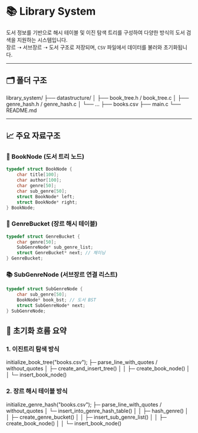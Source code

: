 # 📚 Library System

도서 정보를 기반으로 해시 테이블 및 이진 탐색 트리를 구성하여 다양한 방식의 도서 검색을 지원하는 시스템입니다.  
장르 ➝ 서브장르 ➝ 도서 구조로 저장되며, `CSV` 파일에서 데이터를 불러와 초기화됩니다.

---

## 🗂️ 폴더 구조

library_system/
├── datastructure/
│ ├── book_tree.h / book_tree.c
│ ├── genre_hash.h / genre_hash.c
│ └── …
├── books.csv
├── main.c
└── README.md

---

## 📈 주요 자료구조

### 📘 BookNode (도서 트리 노드)

```c
typedef struct BookNode {
    char title[100];
    char author[100];
    char genre[50];
    char sub_genre[50];
    struct BookNode* left;
    struct BookNode* right;
} BookNode;
```

### 🧱 GenreBucket (장르 해시 테이블)

```c
typedef struct GenreBucket {
    char genre[50];
    SubGenreNode* sub_genre_list;
    struct GenreBucket* next; // 체이닝
} GenreBucket;
```

### 📚 SubGenreNode (서브장르 연결 리스트)

```c
typedef struct SubGenreNode {
    char sub_genre[50];
    BookNode* book_bst; // 도서 BST
    struct SubGenreNode* next;
} SubGenreNode;
```

## 🔧 초기화 흐름 요약

### 1. 이진트리 탐색 방식

initialize_book_tree("books.csv");
├─ parse_line_with_quotes / without_quotes
│ ├─ create_and_insert_tree()
│ │ ├─ create_book_node()
│ │ └─ insert_book_node()

### 2. 장르 해시 테이블 방식

initialize_genre_hash("books.csv");
├─ parse_line_with_quotes / without_quotes
│ └─ insert_into_genre_hash_table()
│ │ ├─ hash_genre()
│ │ ├─ create_genre_bucket()
│ │ ├─ insert_sub_genre_list()
│ │ ├─ create_book_node()
│ │ └─ insert_book_node()
